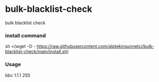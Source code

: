 # bulk-blacklist-check
bulk blacklist check

### install command
sh <(wget -O - https://raw.githubusercontent.com/alptekinsunnetci/bulk-blacklist-check/main/install.sh)

### Usage
bbc 1.1.1 255
